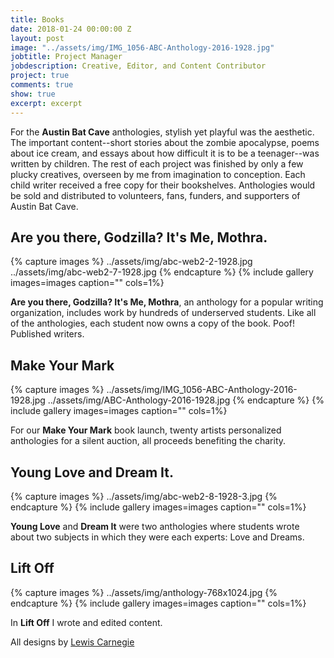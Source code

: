 ```yaml
---
title: Books
date: 2018-01-24 00:00:00 Z
layout: post
image: "../assets/img/IMG_1056-ABC-Anthology-2016-1928.jpg"
jobtitle: Project Manager
jobdescription: Creative, Editor, and Content Contributor
project: true
comments: true
show: true
excerpt: excerpt
---
```


For the **Austin Bat Cave** anthologies, stylish yet playful was the aesthetic. The important content--short stories about the zombie apocalypse, poems about ice cream, and essays about how difficult it is to be a teenager--was written by children. The rest of each project was finished by only a few plucky creatives, overseen by me from imagination to conception. Each child writer received a free copy for their bookshelves. Anthologies would be sold and distributed to volunteers, fans, funders, and supporters of Austin Bat Cave. 


## Are you there, Godzilla? It's Me, Mothra. 
{% capture images %}
	../assets/img/abc-web2-2-1928.jpg
  ../assets/img/abc-web2-7-1928.jpg
{% endcapture %}
{% include gallery images=images caption="" cols=1%}

**Are you there, Godzilla? It's Me, Mothra**, an anthology for a popular writing organization, includes work by hundreds of underserved students. Like all of the anthologies, each student now owns a copy of the book. Poof! Published writers. 

## Make Your Mark
{% capture images %}
	../assets/img/IMG_1056-ABC-Anthology-2016-1928.jpg
  ../assets/img/ABC-Anthology-2016-1928.jpg
{% endcapture %}
{% include gallery images=images caption="" cols=1%}

For our **Make Your Mark** book launch, twenty artists personalized anthologies for a silent auction, all proceeds benefiting the charity.

## Young Love and Dream It. 
{% capture images %}
	../assets/img/abc-web2-8-1928-3.jpg
{% endcapture %}
{% include gallery images=images caption="" cols=1%}

**Young Love** and **Dream It** were two anthologies where students wrote about two subjects in which they were each experts: Love and Dreams.

## Lift Off
{% capture images %}
	../assets/img/anthology-768x1024.jpg
{% endcapture %}
{% include gallery images=images caption="" cols=1%}

In **Lift Off** I wrote and edited content.

All designs by <a href="http://lewiscarnegie.com">Lewis Carnegie</a>